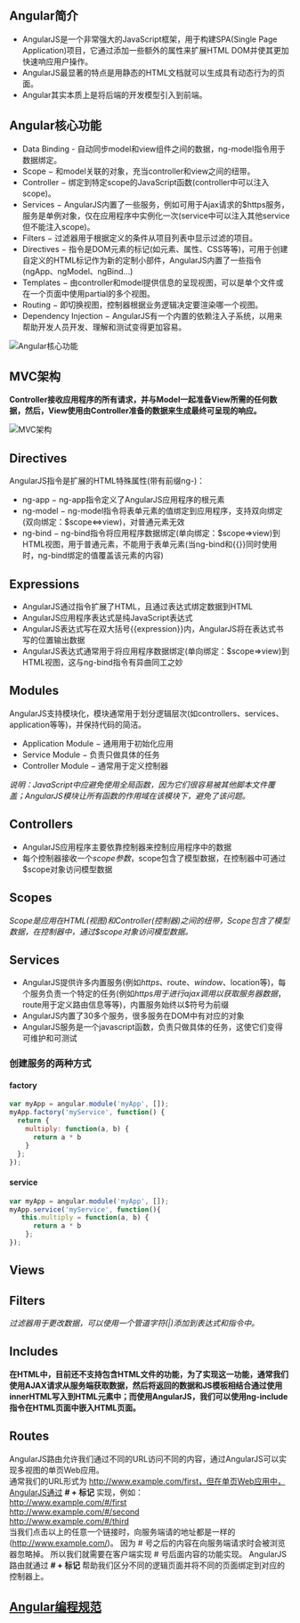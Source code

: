 ## Angular简介
- AngularJS是一个非常强大的JavaScript框架，用于构建SPA(Single Page Application)项目，它通过添加一些额外的属性来扩展HTML DOM并使其更加快速响应用户操作。    
- AngularJS最显著的特点是用静态的HTML文档就可以生成具有动态行为的页面。  
- Angular其实本质上是将后端的开发模型引入到前端。  

## Angular核心功能
- Data Binding - 自动同步model和view组件之间的数据，ng-model指令用于数据绑定。
- Scope − 和model关联的对象，充当controller和view之间的纽带。
- Controller − 绑定到特定scope的JavaScript函数(controller中可以注入scope)。
- Services − AngularJS内置了一些服务，例如可用于Ajax请求的$https服务，服务是单例对象，仅在应用程序中实例化一次(service中可以注入其他service但不能注入scope)。
- Filters − 过滤器用于根据定义的条件从项目列表中显示过滤的项目。
- Directives − 指令是DOM元素的标记(如元素、属性、CSS等等)，可用于创建自定义的HTML标记作为新的定制小部件，AngularJS内置了一些指令(ngApp、ngModel、ngBind...)
- Templates − 由controller和model提供信息的呈现视图，可以是单个文件或在一个页面中使用partial的多个视图。
- Routing − 即切换视图，控制器根据业务逻辑决定要渲染哪一个视图。
- Dependency Injection − AngularJS有一个内置的依赖注入子系统，以用来帮助开发人员开发、理解和测试变得更加容易。  

![Angular核心功能](https://www.tutorialspoint.com/angularjs/images/angularjs_concepts.jpg)

## MVC架构
**Controller接收应用程序的所有请求，并与Model一起准备View所需的任何数据，然后，View使用由Controller准备的数据来生成最终可呈现的响应。**   

![MVC架构](https://www.tutorialspoint.com/angularjs/images/angularjs_mvc.jpg)

## Directives
AngularJS指令是扩展的HTML特殊属性(带有前缀ng-)：
- ng-app − ng-app指令定义了AngularJS应用程序的根元素
- ng-model − ng-model指令将表单元素的值绑定到应用程序，支持双向绑定(双向绑定：$scope<=>view)，对普通元素无效
- ng-bind − ng-bind指令将应用程序数据绑定(单向绑定：$scope=>view)到HTML视图，用于普通元素，不能用于表单元素(当ng-bind和{{}}同时使用时，ng-bind绑定的值覆盖该元素的内容)

## Expressions
- AngularJS通过指令扩展了HTML，且通过表达式绑定数据到HTML
- AngularJS应用程序表达式是纯JavaScript表达式
- AngularJS表达式写在双大括号{{expression}}内，AngularJS将在表达式书写的位置输出数据
- AngularJS表达式通常用于将应用程序数据绑定(单向绑定：$scope=>view)到HTML视图，这与ng-bind指令有异曲同工之妙

## Modules
AngularJS支持模块化，模块通常用于划分逻辑层次(如controllers、services、application等等)，并保持代码的简洁。
- Application Module − 通用用于初始化应用
- Service Module − 负责只做具体的任务
- Controller Module − 通常用于定义控制器

*说明：JavaScript中应避免使用全局函数，因为它们很容易被其他脚本文件覆盖；AngularJS模块让所有函数的作用域在该模块下，避免了该问题。*

## Controllers
- AngularJS应用程序主要依靠控制器来控制应用程序中的数据
- 每个控制器接收一个$scope参数，$scope包含了模型数据，在控制器中可通过$scope对象访问模型数据

## Scopes
*Scope是应用在HTML(视图)和Controller(控制器)之间的纽带，Scope包含了模型数据，在控制器中，通过$scope对象访问模型数据。*

## Services
- AngularJS提供许多内置服务(例如$https、$route、$window、$location等)，每个服务负责一个特定的任务(例如$https用于进行ajax调用以获取服务器数据，$route用于定义路由信息等等)，内置服务始终以$符号为前缀
- AngularJS内置了30多个服务，很多服务在DOM中有对应的对象
- AngularJS服务是一个javascript函数，负责只做具体的任务，这使它们变得可维护和可测试

### 创建服务的两种方式

#### factory
``` js
var myApp = angular.module('myApp', []);
myApp.factory('myService', function() {
  return {
    multiply: function(a, b) {
      return a * b
    }
  };
});
```

#### service
``` js
var myApp = angular.module('myApp', []);
myApp.service('myService', function(){
   this.multiply = function(a, b) {
      return a * b
    };
});
```

## Views

## Filters
*过滤器用于更改数据，可以使用一个管道字符(|)添加到表达式和指令中。*

## Includes
**在HTML中，目前还不支持包含HTML文件的功能，为了实现这一功能，通常我们使用AJAX请求从服务端获取数据，然后将返回的数据和JS模板相结合通过使用innerHTML写入到HTML元素中；而使用AngularJS，我们可以使用ng-include指令在HTML页面中嵌入HTML页面。**  

## Routes
AngularJS路由允许我们通过不同的URL访问不同的内容，通过AngularJS可以实现多视图的单页Web应用。  
通常我们的URL形式为 http://www.example.com/first，但在单页Web应用中，AngularJS通过 **# + 标记** 实现，例如：  
http://www.example.com/#/first  
http://www.example.com/#/second  
http://www.example.com/#/third  
当我们点击以上的任意一个链接时，向服务端请的地址都是一样的 (http://www.example.com/)。 因为 # 号之后的内容在向服务端请求时会被浏览器忽略掉。 所以我们就需要在客户端实现 # 号后面内容的功能实现。 AngularJS路由就通过 **# + 标记** 帮助我们区分不同的逻辑页面并将不同的页面绑定到对应的控制器上。

## [Angular编程规范](https://github.com/mgechev/angularjs-style-guide/blob/master/README-zh-cn.md)
